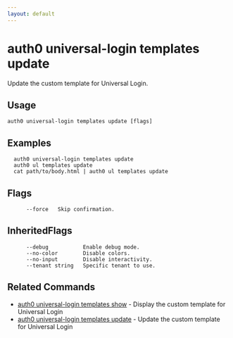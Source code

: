 ```yaml
---
layout: default
---
```

# auth0 universal-login templates update

Update the custom template for Universal Login.

## Usage
```
auth0 universal-login templates update [flags]
```

## Examples

```
  auth0 universal-login templates update
  auth0 ul templates update
  cat path/to/body.html | auth0 ul templates update
```


## Flags

```
      --force   Skip confirmation.
```


## InheritedFlags

```
      --debug           Enable debug mode.
      --no-color        Disable colors.
      --no-input        Disable interactivity.
      --tenant string   Specific tenant to use.
```


## Related Commands

- [auth0 universal-login templates show](auth0_universal-login_templates_show.md) - Display the custom template for Universal Login
- [auth0 universal-login templates update](auth0_universal-login_templates_update.md) - Update the custom template for Universal Login



